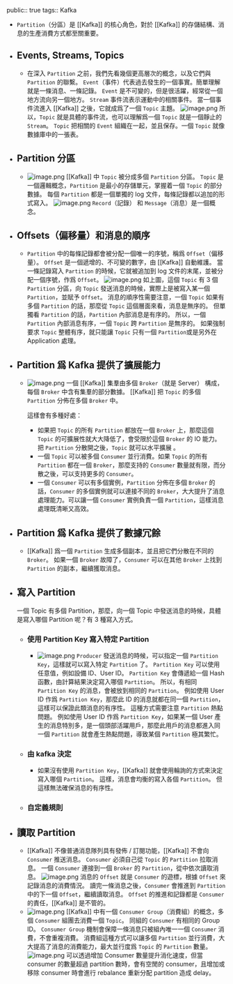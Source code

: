 public:: true
tags:: Kafka

- `Partition`（分區）是 [[Kafka]] 的核心角色，對於 [[Kafka]] 的存儲結構、消息的生產消費方式都至關重要。
- ## Events, Streams, Topics
	- 在深入 `Partition` 之前，我們先看幾個更高層次的概念，以及它們與 `Partition` 的聯繫。
	  `Event`（事件）代表過去發生的一個事實。簡單理解就是一條消息、一條記錄。
	  `Event` 是不可變的，但是很活躍，經常從一個地方流向另一個地方。
	  `Stream` 事件流表示運動中的相關事件。
	  當一個事件流進入 [[Kafka]] 之後，它就成爲了一個 `Topic` 主題。
	  ![image.png](../assets/image_1726931716992_0.png)
	  所以，`Topic` 就是具體的事件流，也可以理解爲一個 `Topic` 就是一個靜止的 `Stream`。
	  `Topic` 把相關的 `Event` 組織在一起，並且保存。一個 `Topic` 就像數據庫中的一張表。
- ## Partition 分區
	- ![image.png](../assets/image_1726931835692_0.png)
	  [[Kafka]] 中 `Topic` 被分成多個 `Partition` 分區。
	  `Topic` 是一個邏輯概念，`Partition` 是最小的存儲單元，掌握着一個 `Topic` 的部分數據。
	  每個 `Partition` 都是一個單獨的 log 文件，每條記錄都以追加的形式寫入。
	  ![image.png](../assets/image_1726931865401_0.png)
	  `Record`（記錄） 和 `Message`（消息）是一個概念。
- ## Offsets（偏移量）和消息的順序
	- `Partition` 中的每條記錄都會被分配一個唯一的序號，稱爲 `Offset`（偏移量）。
	  `Offset` 是一個遞增的、不可變的數字，由 [[Kafka]] 自動維護。
	  當一條記錄寫入 `Partition` 的時候，它就被追加到 log 文件的末尾，並被分配一個序號，作爲 `Offset`。
	  ![image.png](../assets/image_1726931922172_0.png)
	  如上圖，這個 `Topic` 有 3 個 `Partition` 分區，向 `Topic` 發送消息的時候，實際上是被寫入某一個 `Partition`，並賦予 `Offset`。
	  消息的順序性需要注意，一個 `Topic` 如果有多個 `Partition` 的話，那麼從 `Topic` 這個層面來看，消息是無序的。
	  但單獨看 `Partition` 的話，`Partition` 內部消息是有序的。
	  所以，一個 `Partition` 內部消息有序，一個 `Topic` 跨 `Partition` 是無序的。
	  如果強制要求 `Topic` 整體有序，就只能讓 `Topic` 只有一個 `Partition`或是另外在 Application 處理。
- ## Partition 爲 Kafka 提供了擴展能力
	- ![image.png](../assets/image_1726932000561_0.png)
	  一個 [[Kafka]] 集羣由多個 `Broker`（就是 Server） 構成，每個 `Broker` 中含有集羣的部分數據。
	  [[Kafka]] 把 `Topic` 的多個 `Partition` 分佈在多個 `Broker` 中。
	  
	  這樣會有多種好處：
		- 如果把 `Topic` 的所有 `Partition` 都放在一個 `Broker` 上，那麼這個 `Topic` 的可擴展性就大大降低了，會受限於這個 `Broker` 的 IO 能力。把 `Partition` 分散開之後，`Topic` 就可以水平擴展 。
		- 一個 `Topic` 可以被多個 `Consumer` 並行消費。如果 `Topic` 的所有 `Partition` 都在一個 `Broker`，那麼支持的 `Consumer` 數量就有限，而分散之後，可以支持更多的 `Consumer`。
		- 一個 `Consumer` 可以有多個實例，`Partition` 分佈在多個 `Broker` 的話，`Consumer` 的多個實例就可以連接不同的 `Broker`，大大提升了消息處理能力。可以讓一個 `Consumer` 實例負責一個 `Partition`，這樣消息處理既清晰又高效。
- ## Partition 爲 Kafka 提供了數據冗餘
	- [[Kafka]] 爲一個 `Partition` 生成多個副本，並且把它們分散在不同的 `Broker`。
	  如果一個 `Broker` 故障了，`Consumer` 可以在其他 `Broker` 上找到 `Partition` 的副本，繼續獲取消息。
- ## 寫入 Partition
  一個 Topic 有多個 Partition，那麼，向一個 Topic 中發送消息的時候，具體是寫入哪個 Partition 呢？有 3 種寫入方式。
	- ### 使用 Partition Key 寫入特定 Partition
		- ![image.png](../assets/image_1726932179698_0.png)
		  `Producer` 發送消息的時候，可以指定一個 `Partition Key`，這樣就可以寫入特定 `Partition` 了。
		  `Partition Key` 可以使用任意值，例如設備 ID、User ID。
		  `Partition Key` 會傳遞給一個 Hash 函數，由計算結果決定寫入哪個 `Partition`。
		  所以，有相同 `Partition Key` 的消息，會被放到相同的 `Partition`。
		  例如使用 User ID 作爲 `Partition Key`，那麼此 ID 的消息就都在同一個 `Partition`，這樣可以保證此類消息的有序性。
		  這種方式需要注意 `Partition` 熱點問題。
		  例如使用 User ID 作爲 `Partition Key`，如果某一個 User 產生的消息特別多，是一個頭部活躍用戶，那麼此用戶的消息都進入同一個 `Partition` 就會產生熱點問題，導致某個 `Partition` 極其繁忙。
	- ### 由 kafka 決定
		- 如果沒有使用 `Partition Key`，[[Kafka]] 就會使用輪詢的方式來決定寫入哪個 `Partition`。
		  這樣，消息會均衡的寫入各個 `Partition`。
		  但這樣無法確保消息的有序性。
	- ### 自定義規則
- ## 讀取 Partition
	- [[Kafka]] 不像普通消息隊列具有發佈 / 訂閱功能，[[Kafka]] 不會向 `Consumer` 推送消息。
	  `Consumer` 必須自己從 `Topic` 的 `Partition` 拉取消息。
	  一個 `Consumer` 連接到一個 `Broker` 的 `Partition`，從中依次讀取消息。
	  ![image.png](../assets/image_1726932300713_0.png)
	  消息的 `Offset` 就是 `Consumer` 的遊標，根據 `Offset` 來記錄消息的消費情況。
	  讀完一條消息之後，`Consumer` 會推進到 `Partition` 中的下一個 `Offset`，繼續讀取消息。
	  `Offset` 的推進和記錄都是 `Consumer` 的責任，[[Kafka]] 是不管的。
	- ![image.png](../assets/image_1726932336041_0.png)
	  [[Kafka]] 中有一個 `Consumer Group`（消費組）的概念，多個 `Consumer` 組團去消費一個 `Topic`。
	  同組的 `Consumer` 有相同的 Group ID。
	  `Consumer Group` 機制會保障一條消息只被組內唯一一個 `Consumer` 消費，不會重複消費。
	  消費組這種方式可以讓多個 `Partition` 並行消費，大大提高了消息的消費能力，最大並行度爲 `Topic` 的 `Partition` 數量。
	  ![image.png](../assets/image_1726932393389_0.png)
	  可以透過增加 Consumer 數量提升消化速度，但當 consumer 的數量超過 partition 數時，會有空閒的 consumer，且增加或移除 consumer 時會進行 rebalance 重新分配 partition 造成 delay。